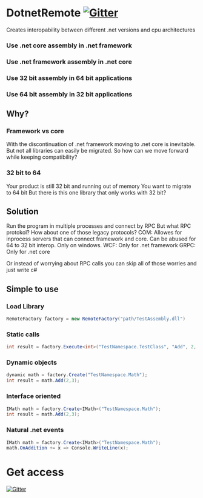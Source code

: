 # DotnetRemote [![Gitter](https://badges.gitter.im/DotnetRemote/community.svg)](https://gitter.im/DotnetRemote/community?utm_source=badge&utm_medium=badge&utm_campaign=pr-badge)
Creates interopability between different .net versions and cpu architectures
### Use .net core assembly in .net framework
### Use .net framework assembly in .net core
### Use 32 bit assembly in 64 bit applications
### Use 64 bit assembly in 32 bit applications

## Why?
### Framework vs core
With the discontinuation of .net framework moving to .net core is inevitable.
But not all libraries can easily be migrated.
So how can we move forward while keeping compatibility?

### 32 bit to 64
Your product is still 32 bit and running out of memory
You want to migrate to 64 bit
But there is this one library that only works with 32 bit?

## Solution
Run the program in multiple processes and connect by RPC
But what RPC protokol?
How about one of those legacy protocols?
COM: Allowes for inprocess servers that can connect framework and core. Can be abused for 64 to 32 bit interop.  Only on windows.
WCF: Only for .net framework
GRPC: Only for .net core

Or instead of worrying about RPC calls you can skip all of those worries and just write c#

## Simple to use
### Load Library
```csharp
RemoteFactory factory = new RemoteFactory("path/TestAssembly.dll")
```
### Static calls
```csharp
int result = factory.Execute<int>("TestNamespace.TestClass", "Add", 2, 3);
```
### Dynamic objects
```csharp
dynamic math = factory.Create("TestNamespace.Math");
int result = math.Add(2,3);
```
### Interface oriented
```csharp
IMath math = factory.Create<IMath>("TestNamespace.Math");
int result = math.Add(2,3);
```
### Natural .net events
```csharp
IMath math = factory.Create<IMath>("TestNamespace.Math");
math.OnAddition += x => Console.WriteLine(x);
```

# Get access
[![Gitter](https://badges.gitter.im/DotnetRemote/community.svg)](https://gitter.im/DotnetRemote/community?utm_source=badge&utm_medium=badge&utm_campaign=pr-badge)
